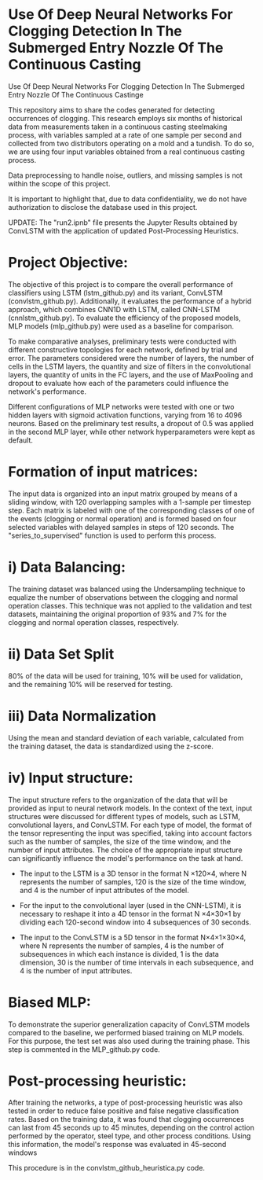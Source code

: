 # Use Of Deep Neural Networks For Clogging Detection In The Submerged Entry Nozzle Of The Continuous Casting
 Use Of Deep Neural Networks For Clogging Detection In The Submerged Entry Nozzle Of The Continuous Castinge


This repository aims to share the codes generated for detecting occurrences of clogging. This research employs six months of historical data from measurements taken in a continuous casting steelmaking process, with variables sampled at a rate of one sample per second and collected from two distributors operating on a mold and a tundish. To do so, we are using four input variables obtained from a real continuous casting process.

Data preprocessing to handle noise, outliers, and missing samples is not within the scope of this project.

It is important to highlight that, due to data confidentiality, we do not have authorization to disclose the database used in this project.


UPDATE: The "run2.ipnb" file presents the Jupyter Results obtained by ConvLSTM with the application of updated Post-Processing Heuristics.

# Project Objective:
The objective of this project is to compare the overall performance of classifiers using LSTM (lstm_github.py) and its variant, ConvLSTM (convlstm_github.py). Additionally, it evaluates the performance of a hybrid approach, which combines CNN1D with LSTM, called CNN-LSTM (cnnlstm_github.py). To evaluate the efficiency of the proposed models, MLP models (mlp_github.py) were used as a baseline for comparison.

To make comparative analyses, preliminary tests were conducted with different constructive topologies for each network, defined by trial and error. The parameters considered were the number of layers, the number of cells in the LSTM layers, the quantity and size of filters in the convolutional layers, the quantity of units in the FC layers, and the use of MaxPooling and dropout to evaluate how each of the parameters could influence the network's performance.

Different configurations of MLP networks were tested with one or two hidden layers with sigmoid activation functions, varying from 16 to 4096 neurons. Based on the preliminary test results, a dropout of 0.5 was applied in the second MLP layer, while other network hyperparameters were kept as default.

# Formation of input matrices:
The input data is organized into an input matrix grouped by means of a sliding window, with 120 overlapping samples with a 1-sample per timestep step. Each matrix is labeled with one of the corresponding classes of one of the events (clogging or normal operation) and is formed based on four selected variables with delayed samples in steps of 120 seconds. The "series_to_supervised" function is used to perform this process.

# i) Data Balancing:
The training dataset was balanced using the Undersampling technique to equalize the number of observations between the clogging and normal operation classes. This technique was not applied to the validation and test datasets, maintaining the original proportion of 93% and 7% for the clogging and normal operation classes, respectively.

# ii) Data Set Split
80% of the data will be used for training, 10% will be used for validation, and the remaining 10% will be reserved for testing.

# iii) Data Normalization
Using the mean and standard deviation of each variable, calculated from the training dataset, the data is standardized using the z-score.


# iv) Input structure:

The input structure refers to the organization of the data that will be provided as input to neural network models. In the context of the text, input structures were discussed for different types of models, such as LSTM, convolutional layers, and ConvLSTM. For each type of model, the format of the tensor representing the input was specified, taking into account factors such as the number of samples, the size of the time window, and the number of input attributes. The choice of the appropriate input structure can significantly influence the model's performance on the task at hand.

- The input to the LSTM is a 3D tensor in the format N ×120×4, where N represents the number of samples, 120 is the size of the time window, and 4 is the number of input attributes of the model.

- For the input to the convolutional layer (used in the CNN-LSTM), it is necessary to reshape it into a 4D tensor in the format N ×4×30×1 by dividing each 120-second window into 4 subsequences of 30 seconds.

- The input to the ConvLSTM is a 5D tensor in the format N×4×1×30×4, where N represents the number of samples, 4 is the number of subsequences in which each instance is divided, 1 is the data dimension, 30 is the number of time intervals in each subsequence, and 4 is the number of input attributes.


# Biased MLP:
To demonstrate the superior generalization capacity of ConvLSTM models compared to the baseline, we performed biased training on MLP models. For this purpose, the test set was also used during the training phase. This step is commented in the MLP_github.py code.

# Post-processing heuristic:

After training the networks, a type of post-processing heuristic was also tested in order to reduce false positive and false negative classification rates. Based on the training data, it was found that clogging occurrences can last from 45 seconds up to 45 minutes, depending on the control action performed by the operator, steel type, and other process conditions. Using this information, the model's response was evaluated in 45-second windows

This procedure is in the convlstm_github_heuristica.py code.
